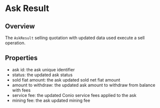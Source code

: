 # Ask Result

## Overview

The `AskResult` selling quotation with updated data used execute a sell operation.

## Properties

- ask id: the ask unique identifier
- status: the updated ask status
- sold fiat amount: the ask updated sold net fiat amount
- amount to withdraw: the updated ask amount to withdraw from balance with fees
- service fee: the updated Conio service fees applied to the ask
- mining fee: the ask updated mining fee